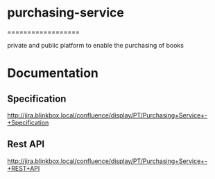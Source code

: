 # purchasing-service
==================

private and public platform to enable the purchasing of books



# Documentation
## Specification 
http://jira.blinkbox.local/confluence/display/PT/Purchasing+Service+-+Specification
## Rest API 
http://jira.blinkbox.local/confluence/display/PT/Purchasing+Service+-+REST+API
